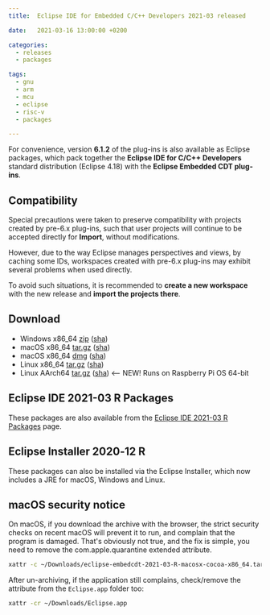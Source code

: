 ```yaml
---
title:  Eclipse IDE for Embedded C/C++ Developers 2021-03 released

date:   2021-03-16 13:00:00 +0200

categories:
  - releases
  - packages

tags:
  - gnu
  - arm
  - mcu
  - eclipse
  - risc-v
  - packages

---
```


For convenience, version **6.1.2** of the plug-ins is also available as
Eclipse packages, which pack together the
**Eclipse IDE for C/C++ Developers** standard distribution
(Eclipse 4.18) with the **Eclipse Embedded CDT plug-ins**.

## Compatibility

Special precautions were taken to preserve compatibility with projects
created by pre-6.x plug-ins, such that user projects will continue to
be accepted directly for **Import**, without modifications.

However, due to the way Eclipse manages perspectives and views, by
caching some IDs, workspaces created with pre-6.x plug-ins may exhibit
several problems when used directly.

To avoid such situations, it is recommended to **create a new workspace**
with the new release and **import the projects there**.

## Download

- Windows x86_64 [zip](https://www.eclipse.org/downloads/download.php?file=/technology/epp/downloads/release/2021-03/R/eclipse-embedcpp-2021-03-R-win32-x86_64.zip) ([sha](https://www.eclipse.org/downloads/download.php?file=/technology/epp/downloads/release/2021-03/R/eclipse-embedcpp-2021-03-R-win32-x86_64.zip.sha))
- macOS x86_64 [tar.gz](https://www.eclipse.org/downloads/download.php?file=/technology/epp/downloads/release/2021-03/R/eclipse-embedcpp-2021-03-R-macosx-cocoa-x86_64.tar.gz) ([sha]( https://www.eclipse.org/downloads/download.php?file=/technology/epp/downloads/release/2021-03/R/eclipse-embedcpp-2021-03-R-macosx-cocoa-x86_64.tar.gz.sha))
- macOS x86_64 [dmg](https://www.eclipse.org/downloads/download.php?file=/technology/epp/downloads/release/2021-03/R/eclipse-embedcpp-2021-03-R-macosx-cocoa-x86_64.dmg) ([sha]( https://www.eclipse.org/downloads/download.php?file=/technology/epp/downloads/release/2021-03/R/eclipse-embedcpp-2021-03-R-macosx-cocoa-x86_64.dmg.sha))
- Linux x86_64 [tar.gz](https://www.eclipse.org/downloads/download.php?file=/technology/epp/downloads/release/2021-03/R/eclipse-embedcpp-2021-03-R-linux-gtk-x86_64.tar.gz) ([sha](https://www.eclipse.org/downloads/download.php?file=/technology/epp/downloads/release/2021-03/R/eclipse-embedcpp-2021-03-R-linux-gtk-x86_64.tar.gz.sha))
- Linux AArch64 [tar.gz](https://www.eclipse.org/downloads/download.php?file=/technology/epp/downloads/release/2021-03/R/eclipse-embedcpp-2021-03-R-linux-gtk-aarch64.tar.gz) ([sha](https://www.eclipse.org/downloads/download.php?file=/technology/epp/downloads/release/2021-03/R/eclipse-embedcpp-2021-03-R-linux-gtk-aarch64.tar.gz.sha)) <-- NEW! Runs on Raspberry Pi OS 64-bit

## Eclipse IDE 2021-03 R Packages

These packages are also available from the
[Eclipse IDE 2021-03 R Packages](https://www.eclipse.org/downloads/packages/release/2021-03/r) page.

## Eclipse Installer 2020‑12 R

These packages can also be installed via the Eclipse Installer, which
now includes a JRE for macOS, Windows and Linux.

## macOS security notice

On macOS, if you download the archive with the browser, the strict
security checks on recent macOS will prevent it to run, and complain
that the program is damaged. That's obviously not true, and the fix
is simple, you need to remove the com.apple.quarantine extended
attribute.

```sh
xattr -c ~/Downloads/eclipse-embedcdt-2021-03-R-macosx-cocoa-x86_64.tar.gz
```

After un-archiving, if the application still complains, check/remove
the attribute from the `Eclipse.app` folder too:

```sh
xattr -cr ~/Downloads/Eclipse.app
```
